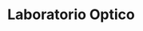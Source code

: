 ---
title: "Laboratorio Optico"
url: /ciudad-autonoma-de-buenos-aires/laboratorio-optico/
shop: óptico
---